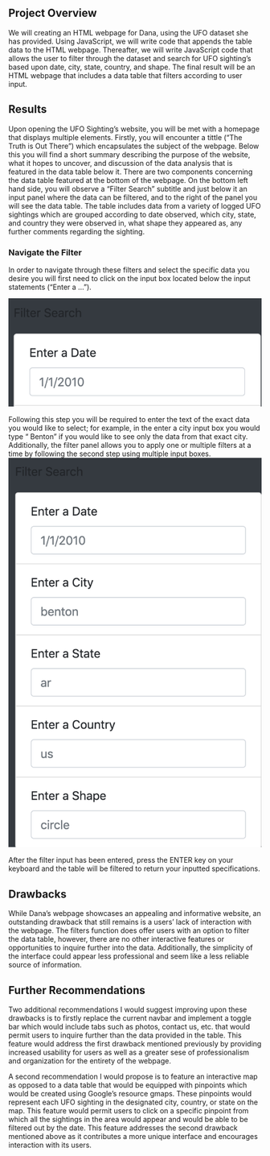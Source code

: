 ## Project Overview 
We will creating an HTML webpage for Dana, using the UFO dataset she has provided. Using JavaScript, we will write code that appends the table data to the HTML webpage. Thereafter, we will write JavaScript code that allows the user to filter through the dataset and search for UFO sighting’s based upon date, city, state, country, and shape. The final result will be an HTML webpage that includes a data table that filters according to user input. 

## Results 
Upon opening the UFO Sighting’s website, you will be met with a homepage that displays multiple elements. Firstly, you will encounter a tittle (“The Truth is Out There”) which encapsulates the subject of the webpage. Below this you will find a short summary describing the purpose of the website, what it hopes to uncover, and discussion of the data analysis that is featured in the data table below it. There are two components concerning the data table featured at the bottom of the webpage. On the bottom left hand side, you will observe a “Filter Search” subtitle and just below it an input panel where the data can be filtered, and to the right of the panel you will see the data table. The table includes data from a variety of logged UFO sightings which are grouped according to date observed, which city, state, and country they were observed in, what shape they appeared as, any further comments regarding the sighting. 

### Navigate the Filter 
In order to navigate through these filters and select the specific data you desire you will first need to click on the input box located below the input statements (“Enter a …”). 

![step_1:](./Resources/step_1.png)

Following this step you will be required to enter the text of the exact data you would like to select; for example, in the enter a city input box you would type “ Benton” if you would like to see only the data from that exact city. Additionally, the filter panel allows you to apply one or multiple filters at a time by following the second step using multiple input boxes. 
![step_2:](./Resources/step_2.png)

After the filter input has been entered, press the ENTER key on your keyboard and the table will be filtered to return your inputted specifications. 

## Drawbacks 
While Dana’s webpage showcases an appealing and informative website, an outstanding drawback that still remains is a users’ lack of interaction with the webpage. The filters function does offer users with an option to filter the data table, however, there are no other interactive features or opportunities to inquire further into the data. Additionally, the simplicity of the interface could appear less professional and seem like a less reliable source of information. 


## Further Recommendations 
Two additional recommendations I would suggest improving upon these drawbacks is to firstly replace the current navbar and implement a toggle bar which would include tabs such as photos, contact us, etc. that would permit users to inquire further than the data provided in the table. This feature would address the first drawback mentioned previously by providing increased usability for users as well as a greater sese of professionalism and organization for the entirety of the webpage. 

A second recommendation I would propose is to feature an interactive map as opposed to a data table that would be equipped with pinpoints which would be created using Google’s resource gmaps. These pinpoints would represent each UFO sighting in the designated city, country, or state on the map. This feature would permit users to click on a specific pinpoint from which all the sightings in the area would appear and would be able to be filtered out by the date. This feature addresses the second drawback mentioned above as it contributes a more unique interface and encourages interaction with its users. 
